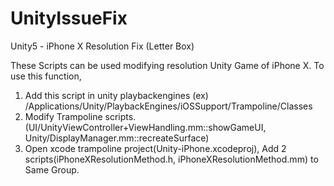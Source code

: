 # UnityIssueFix
Unity5 - iPhone X Resolution Fix (Letter Box)

These Scripts can be used modifying resolution Unity Game of iPhone X.
To use this function, 
1. Add this script in unity playbackengines (ex) /Applications/Unity/PlaybackEngines/iOSSupport/Trampoline/Classes
2. Modify Trampoline scripts. (UI/UnityViewController+ViewHandling.mm::showGameUI, Unity/DisplayManager.mm::recreateSurface)
3. Open xcode trampoline project(Unity-iPhone.xcodeproj), Add 2 scripts(iPhoneXResolutionMethod.h, iPhoneXResolutionMethod.mm) to Same Group.
